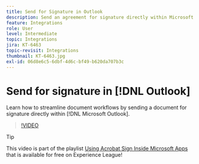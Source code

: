 ```yaml
---
title: Send for Signature in Outlook
description: Send an agreement for signature directly within Microsoft Outlook
feature: Integrations
role: User
level: Intermediate
topic: Integrations
jira: KT-6463
topic-revisit: Integrations
thumbnail: KT-6463.jpg
exl-id: 06d8e6c5-6dbf-4d6c-bf49-b620da707b3c
---
```

# Send for signature in [!DNL Outlook]

Learn how to streamline document workflows by sending a document for signature directly within [!DNL Microsoft Outlook].

>[!VIDEO](https://video.tv.adobe.com/v/37839?quality=12&learn=on&hidetitle=true)

>[!TIP]
>
>This video is part of the playlist [Using Acrobat Sign Inside Microsoft Apps](https://experienceleague.adobe.com/en/playlists/acrobat-sign-integrate-microsoft-apps) that is available for free on Experience League!

